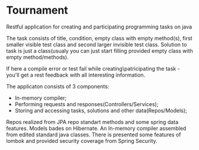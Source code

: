 # Tournament
Restful application for creating and participating programming tasks on java

The task consists of title, condition, empty class with empty method(s), first smaller visible test class and second larger invisible test class.
Solution to task is just a class(usualy you can just start filling provided empty class with empty method/methods).

If here a compile error or test fail while creating\patricipating the task - you'll get a rest feedback with all interesting information.

The applicaton consists of 3 components:
 - In-memory compiler;
 - Performing requests and responses(Controllers/Services);
 - Storing and accessing tasks, solutions and other data(Repos/Models);

Repos realized from JPA repo standart methods and some spring data features.
Models bades on Hibernate.
An In-memory compiler assembled from edited standard java classes.
There is presented some features of lombok and provided security coverage from Spring Security.
